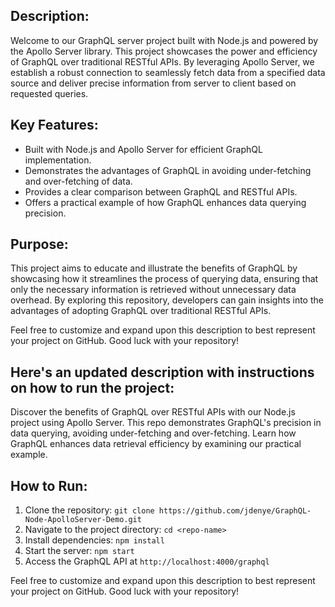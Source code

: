 ## Description:
Welcome to our GraphQL server project built with Node.js and powered by the Apollo Server library. This project showcases the power and efficiency of GraphQL over traditional RESTful APIs. By leveraging Apollo Server, we establish a robust connection to seamlessly fetch data from a specified data source and deliver precise information from server to client based on requested queries. 

## Key Features:
- Built with Node.js and Apollo Server for efficient GraphQL implementation.
- Demonstrates the advantages of GraphQL in avoiding under-fetching and over-fetching of data.
- Provides a clear comparison between GraphQL and RESTful APIs.
- Offers a practical example of how GraphQL enhances data querying precision.

## Purpose:
This project aims to educate and illustrate the benefits of GraphQL by showcasing how it streamlines the process of querying data, ensuring that only the necessary information is retrieved without unnecessary data overhead. By exploring this repository, developers can gain insights into the advantages of adopting GraphQL over traditional RESTful APIs.

Feel free to customize and expand upon this description to best represent your project on GitHub. Good luck with your repository!

## Here's an updated description with instructions on how to run the project:

Discover the benefits of GraphQL over RESTful APIs with our Node.js project using Apollo Server. This repo demonstrates GraphQL's precision in data querying, avoiding under-fetching and over-fetching. Learn how GraphQL enhances data retrieval efficiency by examining our practical example.

## How to Run:

1. Clone the repository: `git clone https://github.com/jdenye/GraphQL-Node-ApolloServer-Demo.git`
2. Navigate to the project directory: `cd <repo-name>`
3. Install dependencies: `npm install`
4. Start the server: `npm start`
5. Access the GraphQL API at `http://localhost:4000/graphql`

Feel free to customize and expand upon this description to best represent your project on GitHub. Good luck with your repository!
